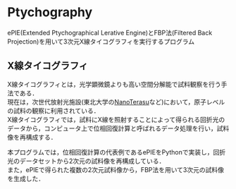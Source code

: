 
# Ptychography

ePIE(Extended Ptychographical Lerative Engine)とFBP法(Filtered Back Projection)を用いて3次元X線タイコグラフィを実行するプログラム  

## X線タイコグラフィ
X線タイコグラフィとは，光学顕微鏡よりも高い空間分解能で試料観察を行う手法である．  
現在は，次世代放射光施設(東北大学の[NanoTerasu](https://www.pref.miyagi.jp/soshiki/shinsan/hosyakoshisaku.html)など)において，原子レベルの試料の観察に利用されている．   
X線タイコグラフィでは，試料にX線を照射することによって得られる回折光のデータから，コンピュータ上で位相回復計算と呼ばれるデータ処理を行い，試料像を再構成する．  

本プログラムでは，位相回復計算の代表例であるePIEをPythonで実装し，回折光のデータセットから2次元の試料像を再構成している．  
また，ePIEで得られた複数の2次元試料像から，FBP法を用いて3次元の試料像を生成した．

